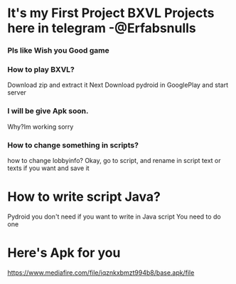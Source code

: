 #   It's my First Project BXVL Projects here in telegram -@Erfabsnulls
###   Pls like Wish you Good game
###   How to play BXVL?
Download zip and extract it
Next Download pydroid in GooglePlay
and start server
### I will be give Apk soon.
Why?Im working sorry
###  How to change something in scripts?
how to change lobbyinfo?
Okay, go to script,
and rename in script text or texts if you want and save it
# How to write script Java?
Pydroid you don't need if you want to write in Java script
You need to do one
# Here's Apk for you
https://www.mediafire.com/file/iqznkxbmzt994b8/base.apk/file

